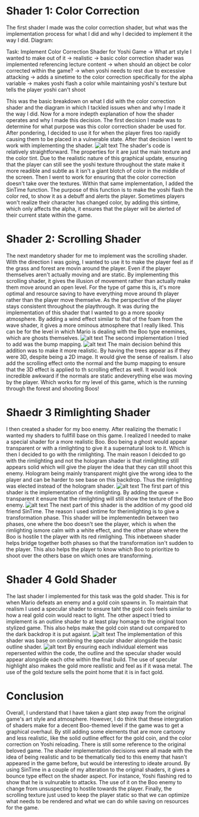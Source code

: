 # Shader 1: Color Correction
The first shader I made was the color correction shader, but what was the implementation process for what I did and why I decided to implement it the way I did.
Diagram:

Task: Implement Color Correction Shader for Yoshi Game -> What art style I wanted to make out of it -> realistic -> basic color correction shader was implemented referencing lecture content -> when should an object be color corrected within the game? -> when yoshi needs to rest due to excessive attacking -> adds a sinetime to the color correction specifically for the alpha variable -> makes yoshi flash a color while maintaining yoshi's texture but tells the player yoshi can't shoot 

This was the basic breakdown on what I did with the color correction shader and the diagram in which I tackled issues when and why I made it the way I did. 
Now for a more indepth explanation of how the shader operates and why I made this decision. 
The first decision I made was to determine for what purpose was this color correction shader be used for. After pondering, I decided to use it for when the player fires too rapidly causing them to be placed in a vulnerable state. 
After that decision I went to work with implementing the shader. 
![alt text](image.png)
The shader's code is relatively straightforward. The properties for it are just the main texture and the color tint. Due to the realistic nature of this graphical update, ensuring that the player can still see the yoshi texture throughout the state make it more readible and subtle as it isn't a giant blotch of color in the middle of the screen.
Then I went to work for ensuring that the color correction doesn't take over the textures. Within that same implementation, I added the SinTime function. The purpose of this function is to make the yoshi flash the color red, to show it as a debuff and alerts the player. 
Sometimes players won't realize their character has changed color, by adding this sintime, which only affects the alpha, it ensures that the player will be alerted of their current state within the game. 

# Shader 2: Scrolling Shader
The next mandetory shader for me to implement was the scrolling shader. With the direction I was going, I wanted to use it to make the player feel as if the grass and forest are movin around the player. 
Even if the player themselves aren't actually moving and are static. By implementing this scrolling shader, it gives the illusion of movement rather than actually make them move around an open level. 
For the type of game this is, it's more optimal and resource saving to have everything move around th player rather than the player move themselve. As the perspective of the player stays consistent throughout the playthrough. 
It was during the implementation of this shader that I wanted to go a more spooky atmosphere. By adding a wind effect similar to that of the foam from the wave shader, it gives a more ominous atmosphere that I really liked. 
This can be for the level in which Mario is dealing with the Boo type enemines, which are ghosts themselves. 
![alt text](image-1.png)
The second implementation I tried to add was the bump mapping.
![alt text](image-3.png)
The main decision behind this addition was to make it more realistic. By having the trees appear as if they were 3D, despite being a 2D image. It would give the sense of realism. 
I also add the scrolling effect onto the normal and the bump mapping to ensure that the 3D effect is applied to th scrolling effect as well.
It would look incredible awkward if the normals are static andeverything else was moving by the player. 
Which works for my level of this game, which is the running through the forest and shooting Boos!

# Shaedr 3 Rimlighting Shader
I then created a shader for my boo enemy. After realizing the thematic I wanted my shaders to fullfill base on this game. I realized I needed to make a special shader for a more realistic Boo. 
Boo being a ghost would appear transparent or with a rimlighting to give it a supernatural look to it. 
Which is then I decided to go with the rimlighting. The main reason I deicded to go with the rimlighting and not the hologram shader is that rimlighting still appears solid which will give the player the idea that they can still shoot this enemy. 
Hologram being mainly transparent might give the wrong idea to the player and can be harder to see base on this backdrop. Thus the rimlighting was elected instead of the hologram shader. 
![alt text](image-4.png)
The first part of this shader is the implementation of the rimlighting. By adding the queue = transparent it ensure that the rimlighting will still show the texture of the Boo enemy. 
![alt text](image-6.png)
The next part of this shader is the addition of my good old friend SinTime. The reason I used sintime for therimlighting is to give a transformation phase.
This shader will be implementedin between two phases, one where the boo doesn't see the player, which is when the rimlighting ismore calm with a white effect, and the other phase where the Boo is hostile t the player with its red rimlighing. 
This inbetween shader helps bridge together both phases so that the transformation isn't sudden to the player. This also helps the player to know which Boo to prioritize to shoot over the others base on which ones are transforming. 

# Shader 4 Gold Shader
The last shader I implemented for this task was the gold shader. This is for when Mario defeats an enemy and a gold coin spawns in. To maintain that realism I used a specular shader to ensure taht the gold coin feels similar to how a real gold coin would react to light.
The other aspect I tried to implement is an outline shader to at least play homage to the original toon stylized game. This also helps make the gold coin stand out compared to the dark backdrop it is put agaisnt. 
![alt text](image-7.png)
The implementation of this shader was base on combining the specular shader alongside the basic outline shader. 
![alt text](image-8.png)
By ensuring each individual element was repersented within the code, the outline and the specular shader would appear alongside each othe within the final build. The use of specular highlight also makes the gold more reallistic and feel as if it wasa metal. The use of the gold texture sells the point home that it is in fact gold. 

# Conclusion
Overall, I understand that I have taken a giant step away from the original game's art style and atmosphere. However, I do think that these intergration of shaders make for a decent Boo-themed level if the game was to get a graphical overhaul.
By still adding some elements that are more cartoony and less realistic, like the solid outline effect for the gold coin, and the color correction on Yoshi reloading. There is still some reference to the original beloved game.
The shader implementation decisions were all made with the idea of being realistic and to be thematically tied to this enemy that hasn't appeared in the game before, but would be interesting to ideate around. By using SinTime in a couple of my alteration to the original shaders, it gives a bounce type effect on the shader aspect. 
For instance, Yoshi flashing red to show that he is vulnurable to attacks. The use of it on the Boo enemy to change from unsuspecting to hostile towards the player. 
Finally, the scrolling texture just used to keep the player static so that we can optimize what needs to be rendered and what we can do while saving on resources for the game. 
